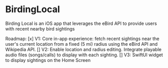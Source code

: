 # BirdingLocal
Birding Local is an iOS app that leverages the eBird API to provide users with recent nearby bird sightings

Roadmap:
[x] V1: Core in-app experience: fetch recent sightings near the user's current location from a fixed (5 mi) radius using the eBird API and Wikipedia API.
[] V2: Enable location and radius editing. Integrate playable audio files (songs/calls) to display with each sighting.
[] V3: SwiftUI widget to display sightings on the Home Screen
